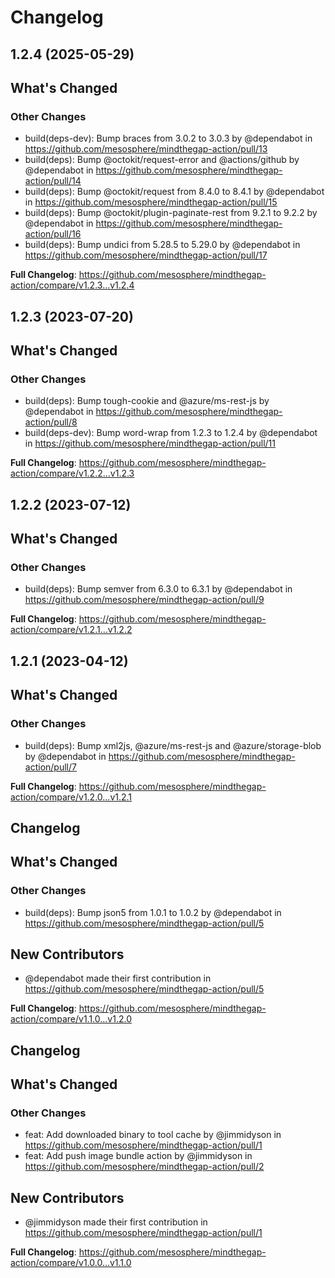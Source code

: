 # Changelog

## 1.2.4 (2025-05-29)

<!-- Release notes generated using configuration in .github/release.yaml at main -->

## What's Changed
### Other Changes
* build(deps-dev): Bump braces from 3.0.2 to 3.0.3 by @dependabot in https://github.com/mesosphere/mindthegap-action/pull/13
* build(deps): Bump @octokit/request-error and @actions/github by @dependabot in https://github.com/mesosphere/mindthegap-action/pull/14
* build(deps): Bump @octokit/request from 8.4.0 to 8.4.1 by @dependabot in https://github.com/mesosphere/mindthegap-action/pull/15
* build(deps): Bump @octokit/plugin-paginate-rest from 9.2.1 to 9.2.2 by @dependabot in https://github.com/mesosphere/mindthegap-action/pull/16
* build(deps): Bump undici from 5.28.5 to 5.29.0 by @dependabot in https://github.com/mesosphere/mindthegap-action/pull/17


**Full Changelog**: https://github.com/mesosphere/mindthegap-action/compare/v1.2.3...v1.2.4

## 1.2.3 (2023-07-20)

<!-- Release notes generated using configuration in .github/release.yaml at main -->

## What's Changed
### Other Changes
* build(deps): Bump tough-cookie and @azure/ms-rest-js by @dependabot in https://github.com/mesosphere/mindthegap-action/pull/8
* build(deps-dev): Bump word-wrap from 1.2.3 to 1.2.4 by @dependabot in https://github.com/mesosphere/mindthegap-action/pull/11


**Full Changelog**: https://github.com/mesosphere/mindthegap-action/compare/v1.2.2...v1.2.3

## 1.2.2 (2023-07-12)

<!-- Release notes generated using configuration in .github/release.yaml at main -->

## What's Changed
### Other Changes
* build(deps): Bump semver from 6.3.0 to 6.3.1 by @dependabot in https://github.com/mesosphere/mindthegap-action/pull/9


**Full Changelog**: https://github.com/mesosphere/mindthegap-action/compare/v1.2.1...v1.2.2

## 1.2.1 (2023-04-12)

<!-- Release notes generated using configuration in .github/release.yaml at main -->

## What's Changed
### Other Changes
* build(deps): Bump xml2js, @azure/ms-rest-js and @azure/storage-blob by @dependabot in https://github.com/mesosphere/mindthegap-action/pull/7


**Full Changelog**: https://github.com/mesosphere/mindthegap-action/compare/v1.2.0...v1.2.1

## Changelog

<!-- Release notes generated using configuration in .github/release.yaml at main -->

## What's Changed
### Other Changes
* build(deps): Bump json5 from 1.0.1 to 1.0.2 by @dependabot in https://github.com/mesosphere/mindthegap-action/pull/5

## New Contributors
* @dependabot made their first contribution in https://github.com/mesosphere/mindthegap-action/pull/5

**Full Changelog**: https://github.com/mesosphere/mindthegap-action/compare/v1.1.0...v1.2.0

## Changelog

<!-- Release notes generated using configuration in .github/release.yaml at main -->

## What's Changed
### Other Changes
* feat: Add downloaded binary to tool cache by @jimmidyson in https://github.com/mesosphere/mindthegap-action/pull/1
* feat: Add push image bundle action by @jimmidyson in https://github.com/mesosphere/mindthegap-action/pull/2

## New Contributors
* @jimmidyson made their first contribution in https://github.com/mesosphere/mindthegap-action/pull/1

**Full Changelog**: https://github.com/mesosphere/mindthegap-action/compare/v1.0.0...v1.1.0
